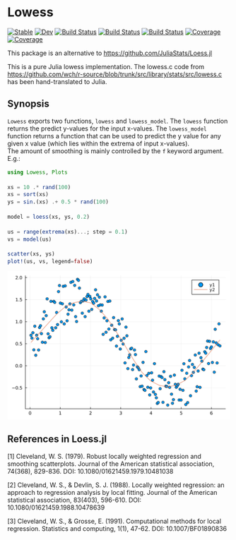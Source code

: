 # Lowess

[![Stable](https://img.shields.io/badge/docs-stable-blue.svg)](https://ayushpatnaikgit.github.io/Lowess.jl/stable)
[![Dev](https://img.shields.io/badge/docs-dev-blue.svg)](https://ayushpatnaikgit.github.io/Lowess.jl/dev)
[![Build Status](https://travis-ci.com/ayushpatnaikgit/Lowess.jl.svg?branch=main)](https://travis-ci.com/ayushpatnaikgit/Lowess.jl)
[![Build Status](https://ci.appveyor.com/api/projects/status/github/ayushpatnaikgit/Lowess.jl?svg=true)](https://ci.appveyor.com/project/ayushpatnaikgit/Lowess-jl)
[![Build Status](https://api.cirrus-ci.com/github/ayushpatnaikgit/Lowess.jl.svg)](https://cirrus-ci.com/github/ayushpatnaikgit/Lowess.jl)
[![Coverage](https://codecov.io/gh/ayushpatnaikgit/Lowess.jl/branch/main/graph/badge.svg)](https://codecov.io/gh/ayushpatnaikgit/Lowess.jl)
[![Coverage](https://coveralls.io/repos/github/ayushpatnaikgit/Lowess.jl/badge.svg?branch=main)](https://coveralls.io/github/ayushpatnaikgit/Lowess.jl?branch=main)

This package is an alternative to https://github.com/JuliaStats/Loess.jl


This is a pure Julia lowess implementation. The lowess.c code from https://github.com/wch/r-source/blob/trunk/src/library/stats/src/lowess.c has been hand-translated to Julia. 

## Synopsis

`Lowess` exports two functions, `lowess` and `lowess_model`. The `lowess` function returns the predict y-values for the input x-values. The `lowess_model` function returns a function that can be used to predict the y value for any given x value (which lies within the extrema of input x-values).   
The amount of smoothing is mainly controlled by the `f` keyword argument. E.g.:


```julia
using Lowess, Plots

xs = 10 .* rand(100)
xs = sort(xs)
ys = sin.(xs) .+ 0.5 * rand(100)

model = loess(xs, ys, 0.2)

us = range(extrema(xs)...; step = 0.1)
vs = model(us)

scatter(xs, ys)
plot!(us, vs, legend=false)
```

![Example Plot](lowess.svg)

## References in Loess.jl
[1] Cleveland, W. S. (1979). Robust locally weighted regression and smoothing scatterplots. Journal of the American statistical association, 74(368), 829-836. DOI: 10.1080/01621459.1979.10481038

[2] Cleveland, W. S., & Devlin, S. J. (1988). Locally weighted regression: an approach to regression analysis by local fitting. Journal of the American statistical association, 83(403), 596-610. DOI: 10.1080/01621459.1988.10478639

[3] Cleveland, W. S., & Grosse, E. (1991). Computational methods for local regression. Statistics and computing, 1(1), 47-62. DOI: 10.1007/BF01890836

